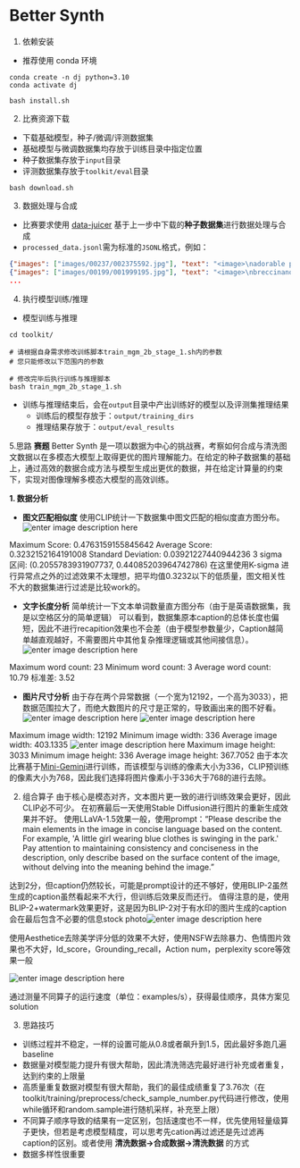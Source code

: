 # Better Synth 

1. 依赖安装
- 推荐使用 conda 环境
```shell
conda create -n dj python=3.10
conda activate dj

bash install.sh
```

2. 比赛资源下载
- 下载基础模型，种子/微调/评测数据集
- 基础模型与微调数据集均存放于训练目录中指定位置
- 种子数据集存放于`input`目录
- 评测数据集存放于`toolkit/eval`目录
```shell
bash download.sh
```

3. 数据处理与合成
- 比赛要求使用 [data-juicer](https://github.com/modelscope/data-juicer) 基于上一步中下载的**种子数据集**进行数据处理与合成
- `processed_data.jsonl`需为标准的`JSONL`格式，例如：
```json lines
{"images": ["images/00237/002375592.jpg"], "text": "<image>\nadorable pink and gray elephant themed party favour boxes with tissue fillers <|__dj__eoc|>", "id": "002375592"}
{"images": ["images/00199/001999195.jpg"], "text": "<image>\nbreccinano adult dog food for all ages with turkey, lamb and venisi <|__dj__eoc|>", "id": "001999195"}
...
```

4. 执行模型训练/推理
- 模型训练与推理
```shell
cd toolkit/

# 请根据自身需求修改训练脚本train_mgm_2b_stage_1.sh内的参数
# 您只能修改以下范围内的参数

# 修改完毕后执行训练与推理脚本
bash train_mgm_2b_stage_1.sh
```
- 训练与推理结束后，会在`output`目录中产出训练好的模型以及评测集推理结果
  - 训练后的模型存放于：`output/training_dirs`
  - 推理结果存放于：`output/eval_results`

5.思路
<b><font class=center>赛题</font></b>
Better Synth 是一项以数据为中心的挑战赛，考察如何合成与清洗图文数据以在多模态大模型上取得更优的图片理解能力。在给定的种子数据集的基础上，通过高效的数据合成方法与模型生成出更优的数据，并在给定计算量的约束下，实现对图像理解多模态大模型的高效训练。

 <b>1. 数据分析</b>
  - <b>图文匹配相似度</b>
 使用CLIP统计一下数据集中图文匹配的相似度直方图分布。
 ![enter image description here](https://tianchi-public.oss-cn-hangzhou.aliyuncs.com/public/files/forum/172623128877543621726231288775_hb36njifnu.jpeg)

Maximum Score: 0.4763159155845642
Average Score: 0.3232152164191008
Standard Deviation: 0.03921227440944236
3 sigma 区间: (0.2055783931907737, 0.44085203964742786)
在这里使用K-sigma 进行异常点之外的过滤效果不太理想，把平均值0.3232以下的低质量，图文相关性不大的数据集进行过滤是比较work的。

  - <b>文字长度分析</b>
  简单统计一下文本单词数量直方图分布（由于是英语数据集，我是以空格区分的简单逻辑）
  可以看到，数据集原本caption的总体长度也偏短，因此不进行recapition效果也不会差（由于模型参数量少，Caption越简单越直观越好，不需要图片中其他复杂推理逻辑或其他间接信息）。
  ![enter image description here](https://tianchi-public.oss-cn-hangzhou.aliyuncs.com/public/files/forum/172623158123115971726231581231_fllwxhmdxh.jpeg)

Maximum word count: 23
Minimum word count: 3
Average word count: 10.79
标准差: 3.52
  
  - <b>图片尺寸分析</b>
  由于存在两个异常数据（一个宽为12192，一个高为3033），把数据范围拉大了，而绝大数图片的尺寸是正常的，导致画出来的图不好看。
  ![enter image description here](https://tianchi-public.oss-cn-hangzhou.aliyuncs.com/public/files/forum/172623285697282141726232856972_mecmq0gazl.png)
  ![enter image description here](https://tianchi-public.oss-cn-hangzhou.aliyuncs.com/public/files/forum/172624003140119171726240031401_giauiehhfz.png)

Maximum image width: 12192
Minimum image width: 336
Average image width: 403.1335
![enter image description here](https://tianchi-public.oss-cn-hangzhou.aliyuncs.com/public/files/forum/172624000503758171726240005037_ac2wj1rqbs.png)
Maximum image height: 3033
Minimum image height: 336
Average image height: 367.7052
由于本次比赛基于[Mini-Gemini](https://github.com/dvlab-research/MGM?spm=a2c22.12281978.0.0.376b2c2bOxjWmv)进行训练，而该模型与训练的像素大小为336，CLIP预训练的像素大小为768，因此我们选择将图片像素小于336大于768的进行去除。
 
 2. 组合算子
 由于核心是模态对齐，文本图片更一致的进行训练效果会更好，因此CLIP必不可少。
 在初赛最后一天使用Stable Diffusion进行图片的重新生成效果并不好。
 使用LLaVA-1.5效果一般，使用prompt：“Please describe the main elements in the image in concise language based on the content. For example, 'A little girl wearing blue clothes is swinging in the park.' Pay attention to maintaining consistency and conciseness in the description, only describe based on the surface content of the image, without delving into the meaning behind the image.”

达到2分，但caption仍然较长，可能是prompt设计的还不够好，使用BLIP-2虽然生成的caption虽然看起来不大行，但训练后效果反而还行。
 值得注意的是，使用BLIP-2+watermark效果更好，这是因为BLIP-2对于有水印的图片生成的caption会在最后包含不必要的信息stock photo![enter image description here](https://tianchi-public.oss-cn-hangzhou.aliyuncs.com/public/files/forum/172623969726649371726239697266_rvyny5y5cf.jpeg)

使用Aesthetice去除美学评分低的效果不大好，使用NSFW去除暴力、色情图片效果也不大好，Id_score，Grounding_recall，Action num，perplexity score等效果一般

![enter image description here](https://tianchi-public.oss-cn-hangzhou.aliyuncs.com/public/files/forum/172630001664645271726300016646_7jztugddfz.jpeg)

通过测量不同算子的运行速度（单位：examples/s），获得最佳顺序，具体方案见solution

3. 思路技巧
 - 训练过程并不稳定，一样的设置可能从0.8或者飙升到1.5，因此最好多跑几遍baseline
 -  数据量对模型能力提升有很大帮助，因此清洗筛选完最好进行补充或者重复，达到约束的上限量
 -  高质量重复数据对模型有很大帮助，我们的最佳成绩重复了3.76次（在toolkit/training/preprocess/check_sample_number.py代码进行修改，使用while循环和random.sample进行随机采样，补充至上限）
 - 不同算子顺序导致的结果有一定区别，包括速度也不一样，优先使用轻量级算子更快，但若是考虑模型精度，可以思考先cation再过滤还是先过滤再caption的区别。或者使用 <b>清洗数据→合成数据→清洗数据</b> 的方式
 - 数据多样性很重要
